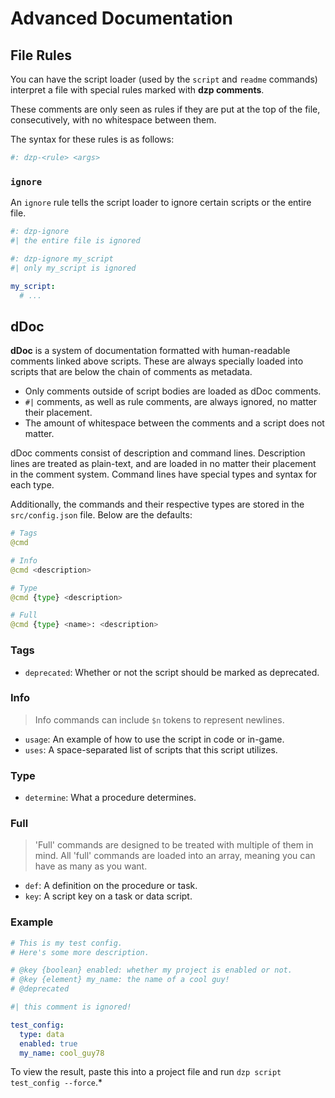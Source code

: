 # Advanced Documentation

## File Rules

You can have the script loader (used by the `script` and `readme` commands) interpret a file with special rules marked with **dzp comments**.

These comments are only seen as rules if they are put at the top of the file, consecutively, with no whitespace between them.

The syntax for these rules is as follows:

```yml
#: dzp-<rule> <args>
```

### `ignore`

An `ignore` rule tells the script loader to ignore certain scripts or the entire file.

```yml
#: dzp-ignore
#| the entire file is ignored

#: dzp-ignore my_script
#| only my_script is ignored

my_script:
  # ...
```

## dDoc

**dDoc** is a system of documentation formatted with human-readable comments linked above scripts. These are always specially loaded into scripts that are below the chain of comments as metadata. 

* Only comments outside of script bodies are loaded as dDoc comments.
* `#|` comments, as well as rule comments, are always ignored, no matter their placement.
* The amount of whitespace between the comments and a script does not matter.

dDoc comments consist of description and command lines. Description lines are treated as plain-text, and are loaded in no matter their placement in the comment system. Command lines have special types and syntax for each type.

Additionally, the commands and their respective types are stored in the `src/config.json` file. Below are the defaults:

```py
# Tags
@cmd

# Info
@cmd <description>

# Type
@cmd {type} <description>

# Full
@cmd {type} <name>: <description>
```

### Tags

* `deprecated`: Whether or not the script should be marked as deprecated.

### Info

> Info commands can include `$n` tokens to represent newlines.

* `usage`: An example of how to use the script in code or in-game.
* `uses`: A space-separated list of scripts that this script utilizes.

### Type

* `determine`: What a procedure determines.

### Full

> 'Full' commands are designed to be treated with multiple of them in mind. All 'full' commands are loaded into an array, meaning you can have as many as you want.

* `def`: A definition on the procedure or task.
* `key`: A script key on a task or data script.

### Example

```yml
# This is my test config.
# Here's some more description.

# @key {boolean} enabled: whether my project is enabled or not.
# @key {element} my_name: the name of a cool guy!
# @deprecated

#| this comment is ignored!

test_config:
  type: data
  enabled: true
  my_name: cool_guy78
```

To view the result, paste this into a project file and run `dzp script test_config --force`.*